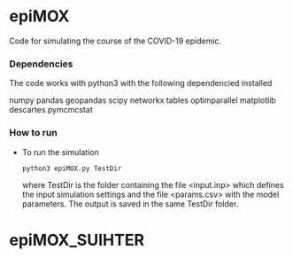 # epiMOX
Code for simulating the course of the COVID-19 epidemic.

### Dependencies ###

The code works with python3 with the following dependencied installed

numpy pandas geopandas scipy networkx tables optimparallel matplotlib descartes pymcmcstat

### How to run ###

* To run the simulation

  ```bash
  python3 epiMOX.py TestDir
  ```

  where TestDir is the folder containing the file <input.inp> which defines the input simulation settings and the file  <params.csv> with the model parameters.
  The output is saved in the same TestDir folder.
# epiMOX_SUIHTER
